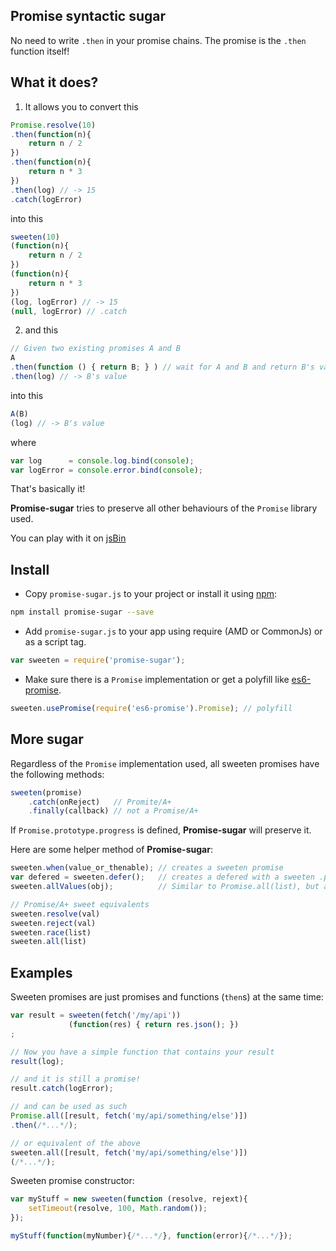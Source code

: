 ## Promise syntactic sugar

No need to write `.then` in your promise chains.
The promise is the `.then` function itself!

## What it does?

1) It allows you to convert this

```js
Promise.resolve(10)
.then(function(n){
    return n / 2
})
.then(function(n){
    return n * 3
})
.then(log) // -> 15
.catch(logError)
```

into this

```js
sweeten(10)
(function(n){
    return n / 2
})
(function(n){
    return n * 3
})
(log, logError) // -> 15
(null, logError) // .catch
```

2) and this

```js
// Given two existing promises A and B
A
.then(function () { return B; } ) // wait for A and B and return B's value
.then(log) // -> B's value
```

into this

```js
A(B)
(log) // -> B's value
```

where

```js
var log      = console.log.bind(console);
var logError = console.error.bind(console);
```

That's basically it!

**Promise-sugar** tries to preserve all other behaviours of the `Promise` library used.


You can play with it on [jsBin](https://jsbin.com/punaxa/edit?js,console,output)


## Install

- Copy `promise-sugar.js` to your project or install it using [npm](https://www.npmjs.com/package/promise-sugar):

```sh
npm install promise-sugar --save
```

- Add `promise-sugar.js` to your app using require (AMD or CommonJs) or as a script tag.
```js
var sweeten = require('promise-sugar');
```

- Make sure there is a `Promise` implementation or get a polyfill like [es6-promise](https://www.npmjs.com/package/es6-promise).

```js
sweeten.usePromise(require('es6-promise').Promise); // polyfill
```


## More sugar

Regardless of the `Promise` implementation used, all sweeten promises have the following methods:

```js
sweeten(promise)
    .catch(onReject)   // Promite/A+
    .finally(callback) // not a Promise/A+
```

If `Promise.prototype.progress` is defined, **Promise-sugar** will preserve it.

Here are some helper method of **Promise-sugar**:

```js
sweeten.when(value_or_thenable); // creates a sweeten promise
var defered = sweeten.defer();   // creates a defered with a sweeten .promise
sweeten.allValues(obj);          // Similar to Promise.all(list), but accepts an object with thenable values

// Promise/A+ sweet equivalents
sweeten.resolve(val)
sweeten.reject(val)
sweeten.race(list)
sweeten.all(list)

```


## Examples

Sweeten promises are just promises and functions (`then`s) at the same time:

```js
var result = sweeten(fetch('/my/api'))
             (function(res) { return res.json(); })
;

// Now you have a simple function that contains your result
result(log);

// and it is still a promise!
result.catch(logError);

// and can be used as such
Promise.all([result, fetch('my/api/something/else')])
.then(/*...*/);

// or equivalent of the above
sweeten.all([result, fetch('my/api/something/else')])
(/*...*/);
```

Sweeten promise constructor:

```js
var myStuff = new sweeten(function (resolve, rejext){
    setTimeout(resolve, 100, Math.random());
});

myStuff(function(myNumber){/*...*/}, function(error){/*...*/});
```
